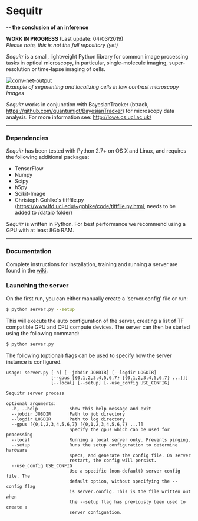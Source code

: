 # Sequitr
**-- the conclusion of an inference**

**WORK IN PROGRESS** (Last update: 04/03/2019)  
*Please note, this is not the full repository (yet)*


*Sequitr* is a small, lightweight Python library for common image processing tasks in optical microscopy, in particular, single-molecule imaging, super-resolution or
time-lapse imaging of cells.

[![conv-net-output](http://lowe.cs.ucl.ac.uk/images/segmentation.png)]()  
*Example of segmenting and localizing cells in low contrast microscopy images*

*Sequitr* works in conjunction with BayesianTracker (btrack,
https://github.com/quantumjot/BayesianTracker) for microscopy data analysis. For
 more information see: http://lowe.cs.ucl.ac.uk/

---

### Dependencies

*Sequitr* has been tested with Python 2.7+ on OS X and Linux, and requires
the following additional packages:

+ TensorFlow
+ Numpy
+ Scipy
+ h5py
+ Scikit-Image
+ Christoph Gohlke's tifffile.py (https://www.lfd.uci.edu/~gohlke/code/tifffile.py.html, needs to be added to /dataio folder)

*Sequitr* is written in Python. For best performance we recommend using a GPU with at least 8Gb RAM.


---

### Documentation

Complete instructions for installation, training and running a server are found in the [wiki](https://github.com/quantumjot/sequitr/wiki).


### Launching the server

On the first run, you can either manually create a 'server.config' file or run:

```bash
$ python server.py --setup
```

This will execute the auto configuration of the server, creating a list of TF compatible GPU and CPU compute devices.  The server can then be started using the following command:

```bash
$ python server.py
```

The following (optional) flags can be used to specify how the server instance is configured.

```
usage: server.py [-h] [--jobdir JOBDIR] [--logdir LOGDIR]
                 [--gpus [{0,1,2,3,4,5,6,7} [{0,1,2,3,4,5,6,7} ...]]]
                 [--local] [--setup] [--use_config USE_CONFIG]

Sequitr server process

optional arguments:
  -h, --help            show this help message and exit
  --jobdir JOBDIR       Path to job directory
  --logdir LOGDIR       Path to log directory
  --gpus [{0,1,2,3,4,5,6,7} [{0,1,2,3,4,5,6,7} ...]]
                        Specify the gpus which can be used for processing
  --local               Running a local server only. Prevents pinging.
  --setup               Runs the setup configuration to determine hardware
                        specs, and generate the config file. On server
                        restart, the config will persist.
  --use_config USE_CONFIG
                        Use a specific (non-default) server config file. The
                        default option, without specifying the --config flag
                        is server.config. This is the file written out when
                        the --setup flag has previously been used to create a
                        server configuation.
```
